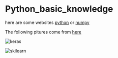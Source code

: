 # Python_basic_knowledge
here are some websites [python](https://docs.python.org/3.5/search.html?q=range&check_keywords=yes&area=default) or [numpy](https://docs.scipy.org/doc/numpy/search.html?q=random.t)

The following pitures come from [here](https://github.com/kailashahirwar/cheatsheets-ai)

![keras](https://github.com/DreamPurchaseZnz/Python_basic_knowledge/blob/master/cheatsheets-ai-master/Keras.jpg)

![skilearn](https://github.com/DreamPurchaseZnz/Python_basic_knowledge/blob/master/cheatsheets-ai-master/Scikit%20Learn.png)
